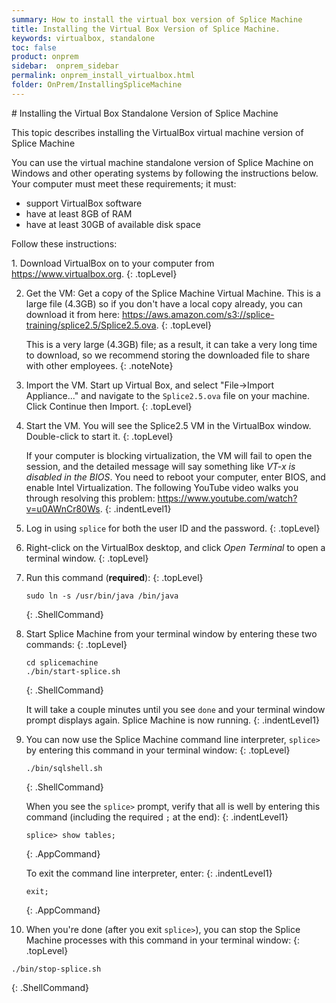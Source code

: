 ```yaml
---
summary: How to install the virtual box version of Splice Machine
title: Installing the Virtual Box Version of Splice Machine.
keywords: virtualbox, standalone
toc: false
product: onprem
sidebar:  onprem_sidebar
permalink: onprem_install_virtualbox.html
folder: OnPrem/InstallingSpliceMachine
---
```

<section>
<div class="TopicContent" data-swiftype-index="true" markdown="1">
# Installing the Virtual Box Standalone Version of Splice Machine

This topic describes installing the VirtualBox virtual machine version of Splice Machine

You can use the virtual machine standalone version of Splice Machine on Windows and other operating systems by following the instructions below. Your computer must meet these requirements; it must:

* support VirtualBox software
* have at least 8GB of RAM
* have at least 30GB of available disk space

Follow these instructions:

<div class="opsStepsList" markdown="1">
1. Download VirtualBox on to your computer from <a href="https://www.virtualbox.org" target="blank">https://www.virtualbox.org</a>.
   {: .topLevel}

2. Get the VM: Get a copy of the Splice Machine Virtual Machine.  This is a large file (4.3GB) so if you don't have a local copy already, you can download it from here: <a href="https://aws.amazon.com/s3://splice-training/splice2.5/Splice2.5.ova" >https://aws.amazon.com/s3://splice-training/splice2.5/Splice2.5.ova</a>.
   {: .topLevel}

   This is a very large (4.3GB) file; as a result, it can take a very long time to download, so we recommend storing the downloaded file to share with other employees.
   {: .noteNote}

3. Import the VM. Start up Virtual Box, and select "File->Import Appliance..." and navigate to the `Splice2.5.ova` file on your machine.  Click Continue then Import.
   {: .topLevel}

4. Start the VM. You will see the Splice2.5 VM in the VirtualBox window.  Double-click to start it.
   {: .topLevel}

   If your computer is blocking virtualization, the VM will fail to open the session, and the detailed message will say something like *VT-x is disabled in the BIOS*. You need to reboot your computer, enter BIOS, and enable Intel Virtualization. The following YouTube video walks you through resolving this problem: <a href="https://www.youtube.com/watch?v=u0AWnCr80Ws" target="blank">https://www.youtube.com/watch?v=u0AWnCr80Ws</a>.
   {: .indentLevel1}

5. Log in using `splice` for both the user ID and the password.
   {: .topLevel}

6. Right-click on the VirtualBox desktop, and click *Open Terminal* to open a terminal window.
   {: .topLevel}

7. Run this command (**required**):
   {: .topLevel}

   ```
   sudo ln -s /usr/bin/java /bin/java
   ```
   {: .ShellCommand}

8. Start Splice Machine from your terminal window by entering these two commands:
   {: .topLevel}

   ```
   cd splicemachine
   ./bin/start-splice.sh
   ```
   {: .ShellCommand}

   It will take a couple minutes until you see `done` and your terminal window prompt displays again. Splice Machine is now running.
   {: .indentLevel1}

9. You can now use the Splice Machine command line interpreter, `splice>` by entering this command in your terminal window:
   {: .topLevel}

   ```
   ./bin/sqlshell.sh
   ```
   {: .ShellCommand}

   When you see the `splice>` prompt, verify that all is well by entering this command (including the required `;` at the end):
   {: .indentLevel1}

   ```
   splice> show tables;
   ```
   {: .AppCommand}

   To exit the command line interpreter, enter:
   {: .indentLevel1}

   ```
   exit;
   ```
   {: .AppCommand}

10. When you're done (after you exit `splice>`), you can stop the Splice Machine processes with this command in your terminal window:
   {: .topLevel}

   ```
   ./bin/stop-splice.sh
   ```
   {: .ShellCommand}

</div>

</div>
</section>
